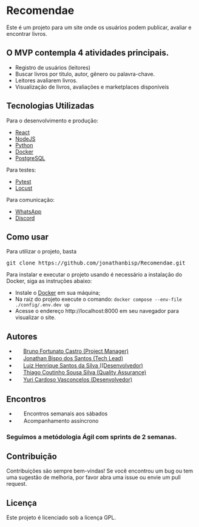 <h1>Recomendae</h1>
<p>Este é um projeto para um site onde os usuários podem publicar, avaliar e encontrar livros.</p>

<h2>O MVP contempla 4 atividades principais.</h2>
<ul>
	<li>Registro de usuários (leitores)</li>
	<li>Buscar livros por titulo, autor, gênero ou palavra-chave.</li>
	<li>Leitores avaliarem livros.</li>
	<li>Visualização de livros, avaliações e marketplaces disponíveis</li>
</ul>

<h2>Tecnologias Utilizadas</h2>
<p>Para o desenvolvimento e produção:</p>

<ul>
	<li><a href = "https://react.dev/">React</a></li>
	<li><a href = "https://nodejs.org/">NodeJS</a></li>
	<li><a href = "https://www.python.org">Python</a></li>
	<li><a href = "https://www.docker.com/">Docker</a></li>
	<li><a href = "https://www.postgresql.org/">PostgreSQL</a></li>
</ul>

<p>Para testes:</p>
<ul>
	<li><a href="https://docs.pytest.org">Pytest</a></li>
	<li><a href="https://locust.io">Locust</a></li>
</ul>

<p>Para comunicação:</p>
<ul>
	<li> <a href = "https://chat.whatsapp.com/BZP7fZ4mvKDJmaSvQoYU9t">WhatsApp</a></li>
	<li> <a href = "https://discord.gg/7udjhkrTcd">Discord</a></li>
</ul>

<h2>Como usar</h2>
<p>Para utilizar o projeto, basta</p>
<pre>git clone https://github.com/jonathanbisp/Recomendae.git</pre>

<p>Para instalar e executar o projeto usando é necessário a instalação do Docker, siga as instruções abaixo:</p>
<ul>
	<li>Instale o <a href="https://docs.docker.com/desktop/">Docker</a> em sua máquina;</li>
	<li>Na raiz do projeto execute o comando: <code>docker compose --env-file ./config/.env.dev up</code></li>
	<li>Acesse o endereço http://localhost:8000 em seu navegador para visualizar o site.</li>
</ul>

<h2>Autores</h2>
<ul>
	<li>
		<img align="center" height="17" width="17" src="https://avatars.githubusercontent.com/u/80074097?v=4">
		<a href = "https://github.com/BrunoFCastro">Bruno Fortunato Castro (Project Manager)</a>
	</li>
	<li>
		<img align="center" height="17" width="17" src="https://avatars.githubusercontent.com/u/51280590?v=4">
		<a href = "https://github.com/jonathanbisp"> Jonathan Bispo dos Santos (Tech Lead)</a>
	</li>  
	<li>
		<img align="center" height="17" width="17" src="https://avatars.githubusercontent.com/u/26752702?v=4">
		<a href = "https://github.com/luislhss">Luiz Henrique Santos da Silva ((Desenvolvedor)</a>
	</li>
	<li>
		<img align="center" height="17" width="17" src="https://avatars.githubusercontent.com/u/55064401?v=4">
		<a href = "https://github.com/CoutinhoThiago"> Thiago Coutinho Sousa Silva (Quality Assurance) </a>
	</li>
	<li>
		<img align="center" height="17" width="17" src="https://avatars.githubusercontent.com/u/54453832?v=4">
		<a href = "https://github.com/Arrivedercci">Yuri Cardoso Vasconcelos (Desenvolvedor)</a>
	</li>
</ul>

<h2>Encontros</h2>
<ul>
	<li>
		<img align="center" height="16" width="18" src="https://w7.pngwing.com/pngs/191/229/png-transparent-computer-icons-discord-logo-judgment-apocalypse-survival-simulation-discord-face-logo-computer-wallpaper.png">
		<a>Encontros semanais aos sábados</a>
	</li>
	<li>
		<img align="center" height="16" width="18" src="https://w7.pngwing.com/pngs/645/890/png-transparent-computer-icons-logo-whatsapp-whatsapp-text-logo-whatsapp-icon.png">
		<a>Acompanhamento assíncrono</a> 
	</li>
</ul>
<h3>Seguimos a metódologia Ágil com sprints de 2 semanas.</h3>

<h2>Contribuição</h2>
<p>Contribuições são sempre bem-vindas! Se você encontrou um bug ou tem uma sugestão de melhoria, por favor abra uma issue ou envie um pull request.</p>

<h2>Licença</h2>
<p>Este projeto é licenciado sob a licença GPL.</p>
